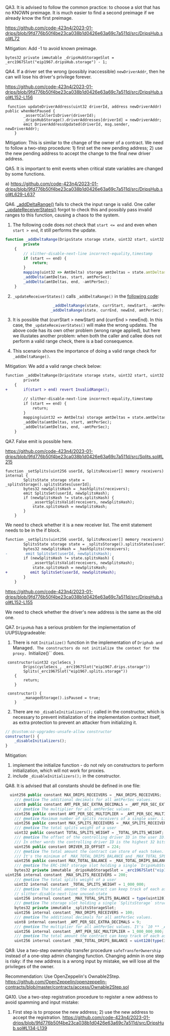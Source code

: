 QA3. It is advised to follow the common practice: to choose a slot that has no KNOWN preimage. It is much easier to find a second preimage if we already know the first preimage. 
 
https://github.com/code-423n4/2023-01-drips/blob/9fd776b50f4be23ca038b1d0426e63a69c7a511d/src/DripsHub.sol#L72

Mitigation: 
Add -1 to avoid known preimage. 

```
bytes32 private immutable _dripsHubStorageSlot = _erc1967Slot("eip1967.dripsHub.storage") - 1;
```

QA4. If a driver set the wrong (possibly inaccessible) ``newDriverAddr``, then he can will lose his driver's privilege forever. 

https://github.com/code-423n4/2023-01-drips/blob/9fd776b50f4be23ca038b1d0426e63a69c7a511d/src/DripsHub.sol#L152-L156
```
 function updateDriverAddress(uint32 driverId, address newDriverAddr) public whenNotPaused {
        _assertCallerIsDriver(driverId);
        _dripsHubStorage().driverAddresses[driverId] = newDriverAddr;
        emit DriverAddressUpdated(driverId, msg.sender, newDriverAddr);
    }
```

Mitigation: This is similar to the change of the owner of a contract. We need to  follow a two-step procedure: 1) first set the new pending address; 2) use the new pending address to accept the change to the final new driver address. 

QA5. It is important to emit events when critical state variables are changed by some functions. 

a) https://github.com/code-423n4/2023-01-drips/blob/9fd776b50f4be23ca038b1d0426e63a69c7a511d/src/DripsHub.sol#L629-L637



QA6. [_addDeltaRange()](https://github.com/code-423n4/2023-01-drips/blob/9fd776b50f4be23ca038b1d0426e63a69c7a511d/src/Drips.sol#L1020-L1030) fails to check the input range is valid. 
One caller [_updateReceiverStates()](https://github.com/code-423n4/2023-01-drips/blob/9fd776b50f4be23ca038b1d0426e63a69c7a511d/src/Drips.sol#L872-L965) forgot to check this and possibly pass invalid ranges to this function, causing a chaos to the system.

1) The following code does not check that ``start <= end`` and even when ``start > end``, it still performs the update. 
```javascript
function _addDeltaRange(DripsState storage state, uint32 start, uint32 end, int256 amtPerSec)
        private
    {
        // slither-disable-next-line incorrect-equality,timestamp
        if (start == end) {
            return;
        }
        mapping(uint32 => AmtDelta) storage amtDeltas = state.amtDeltas;
        _addDelta(amtDeltas, start, amtPerSec);
        _addDelta(amtDeltas, end, -amtPerSec);
    }
```

2) ``_updateReceiverStates()`` calls ``_addDeltaRange()`` in the [following code](https://github.com/code-423n4/2023-01-drips/blob/9fd776b50f4be23ca038b1d0426e63a69c7a511d/src/Drips.sol#L919-L920):
```javascript
                     _addDeltaRange(state, currStart, newStart, -amtPerSec);
                    _addDeltaRange(state, currEnd, newEnd, amtPerSec);
```
3) It is possible that (currStart > newStart) and (currEnd > newEnd). In this case, the ``_updateReceiverStates()`` will make the wrong updates. The above code has its own other problem (wrong range applied), but here we illustates another problem: when both the caller and callee does not perform a valid range check, there is a bad consequence.

4) This scenario shows the importance of doing a valid range check for ``_addDeltaRange()``.

Mitigation:
We add a valid range check below:
```diff
function _addDeltaRange(DripsState storage state, uint32 start, uint32 end, int256 amtPerSec)
        private
    {
+       if(start > end) revert InvalidRange();

        // slither-disable-next-line incorrect-equality,timestamp
        if (start == end) {
            return;
        }
        mapping(uint32 => AmtDelta) storage amtDeltas = state.amtDeltas;
        _addDelta(amtDeltas, start, amtPerSec);
        _addDelta(amtDeltas, end, -amtPerSec);
    }
```

QA7. False emit is possible here. 

https://github.com/code-423n4/2023-01-drips/blob/9fd776b50f4be23ca038b1d0426e63a69c7a511d/src/Splits.sol#L215
```
function _setSplits(uint256 userId, SplitsReceiver[] memory receivers) internal {
        SplitsState storage state = _splitsStorage().splitsStates[userId];
        bytes32 newSplitsHash = _hashSplits(receivers);
        emit SplitsSet(userId, newSplitsHash);
        if (newSplitsHash != state.splitsHash) {
            _assertSplitsValid(receivers, newSplitsHash);
            state.splitsHash = newSplitsHash;
        }
    }
```
We need to check whether it is a new receiver list. The emit statement needs to be in the if block.
```diff
function _setSplits(uint256 userId, SplitsReceiver[] memory receivers) internal {
        SplitsState storage state = _splitsStorage().splitsStates[userId];
        bytes32 newSplitsHash = _hashSplits(receivers);
-        emit SplitsSet(userId, newSplitsHash);
        if (newSplitsHash != state.splitsHash) {
            _assertSplitsValid(receivers, newSplitsHash);
            state.splitsHash = newSplitsHash;
+          emit SplitsSet(userId, newSplitsHash);
        }
    }
```
https://github.com/code-423n4/2023-01-drips/blob/9fd776b50f4be23ca038b1d0426e63a69c7a511d/src/DripsHub.sol#L152-L155

We need to check whether the driver's new address is the same as the old one. 

QA7. ``DripsHub`` has a serious problem for the implementation of UUPSUpgradeable:
1) There is not ``Initialize()`` function in the implementation of ``Driphub and ``Managed``. The constructors do not initialize the context for the proxy. ``Initialize()`` does. 
```
 constructor(uint32 cycleSecs_)
        Drips(cycleSecs_, _erc1967Slot("eip1967.drips.storage"))
        Splits(_erc1967Slot("eip1967.splits.storage"))
    {
        return;
    }

 constructor() {
        _managedStorage().isPaused = true;
    }
```

2) There are no ``_disableInitializers();`` called in the constructor, which is necessary to prevent initialization of the implementation contract itself, as extra protection to prevent an attacker from initializing it.
```javascript
// @custom:oz-upgrades-unsafe-allow constructor
constructor() {
    _disableInitializers();
}
```

Mitigation:
1) implement the initialize function  - do not rely on constructors to perform initialization, which will not work for proxies. 
2)  include ``_disableInitializers();`` in the constructor.

QA8. It is advised that all constants should be defined in one file:
```javascript
  uint256 public constant MAX_DRIPS_RECEIVERS = _MAX_DRIPS_RECEIVERS;
    /// @notice The additional decimals for all amtPerSec values.
    uint8 public constant AMT_PER_SEC_EXTRA_DECIMALS = _AMT_PER_SEC_EXTRA_DECIMALS;
    /// @notice The multiplier for all amtPerSec values.
    uint256 public constant AMT_PER_SEC_MULTIPLIER = _AMT_PER_SEC_MULTIPLIER;
    /// @notice Maximum number of splits receivers of a single user. Limits the cost of splitting.
    uint256 public constant MAX_SPLITS_RECEIVERS = _MAX_SPLITS_RECEIVERS;
    /// @notice The total splits weight of a user
    uint32 public constant TOTAL_SPLITS_WEIGHT = _TOTAL_SPLITS_WEIGHT;
    /// @notice The offset of the controlling driver ID in the user ID.
    /// In other words the controlling driver ID is the highest 32 bits of the user ID.
    uint256 public constant DRIVER_ID_OFFSET = 224;
    /// @notice The total amount the contract can store of each token.
    /// It's the minimum of _MAX_TOTAL_DRIPS_BALANCE and _MAX_TOTAL_SPLITS_BALANCE.
    uint256 public constant MAX_TOTAL_BALANCE = _MAX_TOTAL_DRIPS_BALANCE;
    /// @notice The ERC-1967 storage slot holding a single `DripsHubStorage` structure.
    bytes32 private immutable _dripsHubStorageSlot = _erc1967Slot("eip1967.dripsHub.storage");
uint256 internal constant _MAX_SPLITS_RECEIVERS = 200;
    /// @notice The total splits weight of a user
    uint32 internal constant _TOTAL_SPLITS_WEIGHT = 1_000_000;
    /// @notice The total amount the contract can keep track of each asset.
    // slither-disable-next-line unused-state
    uint256 internal constant _MAX_TOTAL_SPLITS_BALANCE = type(uint128).max;
    /// @notice The storage slot holding a single `SplitsStorage` structure.
    bytes32 private immutable _splitsStorageSlot;
    uint256 internal constant _MAX_DRIPS_RECEIVERS = 100;
    /// @notice The additional decimals for all amtPerSec values.
    uint8 internal constant _AMT_PER_SEC_EXTRA_DECIMALS = 9;
    /// @notice The multiplier for all amtPerSec values. It's `10 ** _AMT_PER_SEC_EXTRA_DECIMALS`.
    uint256 internal constant _AMT_PER_SEC_MULTIPLIER = 1_000_000_000;
    /// @notice The total amount the contract can keep track of each asset.
    uint256 internal constant _MAX_TOTAL_DRIPS_BALANCE = uint128(type(int128).max);
```

QA9. Use a two-step ownership transfer procedure ``safeTransferOwnership`` instead of a one-step admin changing function. Changing admin in one step is risky: if the new address is a wrong input by mistake, we will lose all the privileges of the owner. 

Recommendation:  Use OpenZeppelin's Ownable2Step. https://github.com/OpenZeppelin/openzeppelin-contracts/blob/master/contracts/access/Ownable2Step.sol

QA10. Use a two-step registration procedure to register a new address to avoid spamming and input mistake: 
1) First step is to propose the new address; 2) use the new address to accept the registration. 
https://github.com/code-423n4/2023-01-drips/blob/9fd776b50f4be23ca038b1d0426e63a69c7a511d/src/DripsHub.sol#L134-L139